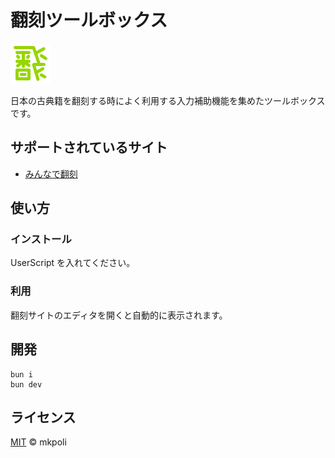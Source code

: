# 翻刻ツールボックス

![ロゴ](./assets/honkoku.png)

日本の古典籍を翻刻する時によく利用する入力補助機能を集めたツールボックスです。

## サポートされているサイト

- [みんなで翻刻](https://honkoku.org/app/)
<!-- - Wikisource -->

## 使い方

### インストール

UserScript を入れてください。

### 利用

翻刻サイトのエディタを開くと自動的に表示されます。

## 開発

```
bun i
bun dev
```

## ライセンス

[MIT](LICENSE) © mkpoli
